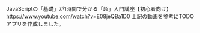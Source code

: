 JavaScriptの「基礎」が1時間で分かる「超」入門講座【初心者向け】https://www.youtube.com/watch?v=E08jeQBa1D0
上記の動画を参考にTODOアプリを作成しました。
